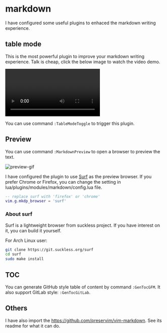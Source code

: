 # markdown

I have configured some useful plugins to enhaced the markdown writing
experience.

## table mode

This is the most powerful plugin to improve your markdown writing experience.
Talk is cheap, click the below image to watch the video demo.

<video src="https://user-images.githubusercontent.com/30021675/151665473-d8527c7f-fc2a-415a-9878-e39927c49fc8.mp4" controls>
</video>

You can use command `:TableModeToggle` to trigger this plugin.

## Preview

You can use command `:MarkdownPreview` to open a browser to preview the
text.

![preview-gif](https://user-images.githubusercontent.com/5492542/47603494-28e90000-da1f-11e8-9079-30646e551e7a.gif)

I have configured the plugin to use [Surf](https://surf.suckless.org/) as the
preview browser. If you prefer Chrome or Firefox, you can change the setting
in lua/plugins/modules/markdown/config.lua file.

```lua
-- replace surf with 'firefox' or 'chrome'
vim.g.mkdp_browser = 'surf'
```

### About surf

Surf is a lightweight browser from suckless project. If you have interest on it,
you can build it yourself.

For Arch Linux user:

```bash
git clone https://git.suckless.org/surf
cd surf
sudo make install
```

## TOC

You can generate GitHub style table of content by command `:GenTocGFM`.
It also support GitLab style: `:GenTocGitLab`.

## Others

I have also import the <https://github.com/preservim/vim-markdown>.
See its readme for what it can do.
